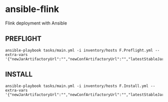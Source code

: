 # ansible-flink
Flink deployment with Ansible

## PREFLIGHT
```
ansible-playbook tasks/main.yml -i inventory/hosts F.Preflight.yml --extra-vars '{"newJarArtifactoryUrl":"","newConfArtifactoryUrl":"","latestStableJarArtifactoryUrl":"","latestStableConfArtifactoryUrl":"","clusterName":""}'
```

## INSTALL
```
ansible-playbook tasks/main.yml -i inventory/hosts F.Install.yml --extra-vars '{"newJarArtifactoryUrl":"","newConfArtifactoryUrl":"","latestStableJarArtifactoryUrl":"","latestStableConfArtifactoryUrl":"","clusterName":""}'
```
